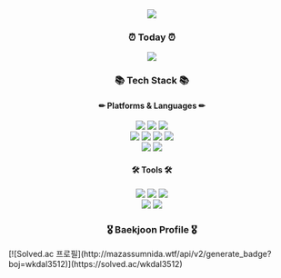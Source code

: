 <div align="center">
	<img src="https://capsule-render.vercel.app/api?type=wave&color=auto&height=300&section=header&text=Hyeonju's%20Github&fontSize=90" />
	<br>
	<h3>⏰ Today ⏰</h3>
	<a href="https://hits.seeyoufarm.com"><img src="https://hits.seeyoufarm.com/api/count/incr/badge.svg?url=https%3A%2F%2Fgithub.com%2FLeehyeonju0219&count_bg=%23FCAEAE&title_bg=%23FF6666&icon=&icon_color=%23E7E7E7&title=hits&edge_flat=false"/></a>
	<br>
	<h3>📚 Tech Stack 📚</h3>
	<h4>✏ Platforms & Languages ✏</h4>
	<img src="https://img.shields.io/badge/HTML5-E34F26?style=flat&logo=HTML5&logoColor=white" />
	<img src="https://img.shields.io/badge/CSS3-1572B6?style=flat&logo=CSS3&logoColor=white" />
	<img src="https://img.shields.io/badge/JavaScript-F7DF1E?style=flat&logo=JavaScript&logoColor=black"/>
	<br>
	<img src="https://img.shields.io/badge/Java-007396?style=flat&logo=Java&logoColor=white" />
	<img src="https://img.shields.io/badge/Python-3776AB?style=flat&logo=HTML5&logoColor=white" />
	<img src="https://img.shields.io/badge/C-A8B9CC?style=flat&logo=C&logoColor=white" />
	<img src="https://img.shields.io/badge/C++-00599C?style=flat&logo=C&logoColor=white" />
	<br>
	<img src="https://img.shields.io/badge/MySQL-4479A1?style=flat&logo=C&logoColor=white" />
	<img src="https://img.shields.io/badge/Spring Boot-6DB33F?style=flat&logo=C&logoColor=white" />
	<h4>🛠 Tools 🛠</h4>
	<img src="https://img.shields.io/badge/Visual Studio-5C2D91?style=flat&logo=C&logoColor=white" />
	<img src="https://img.shields.io/badge/Visual Studio Code-007ACC?style=flat&logo=C&logoColor=white" />
	<img src="https://img.shields.io/badge/Eclipse IDE-2C2255?style=flat&logo=C&logoColor=white" />
	<br>
	<img src="https://img.shields.io/badge/Intellij IDEA-000000?style=flat&logo=C&logoColor=white" />
 	<img src="https://img.shields.io/badge/GitGub-181717?style=flat&logo=Java&logoColor=white" />
	<br>
	<h3>🎖 Baekjoon Profile 🎖</h3>
</div>
[![Solved.ac
프로필](http://mazassumnida.wtf/api/v2/generate_badge?boj=wkdal3512)](https://solved.ac/wkdal3512)

